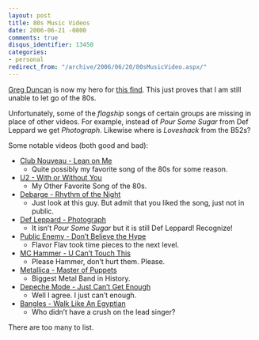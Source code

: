 ```yaml
---
layout: post
title: 80s Music Videos
date: 2006-06-21 -0800
comments: true
disqus_identifier: 13450
categories:
- personal
redirect_from: "/archive/2006/06/20/80sMusicVideo.aspx/"
---
```


[Greg
Duncan](http://coolthingoftheday.blogspot.com/2006/06/satisfy-your-80s-music-video-fix.html "Greg Duncan")
is now my hero for [this
find](http://www.freephotosandvideos.com/ "80s Music Videos"). This just
proves that I am still unable to let go of the 80s.

Unfortunately, some of the *flagship* songs of certain groups are
missing in place of other videos. For example, instead of *Pour Some
Sugar* from Def Leppard we get *Photograph*. Likewise where is
*Loveshack* from the B52s?

Some notable videos (both good and bad):

-   [Club Nouveau - Lean on
    Me](http://www.freephotosandvideos.com/videos.php?vid=4ilWMYifVlc "Lean on Me")
    - Quite possibly my favorite song of the 80s for some reason.
-   [U2 - With or Without
    You](http://www.freephotosandvideos.com/videos.php?vid=li99qCf100w "With or Without You")
    - My Other Favorite Song of the 80s.
-   [Debarge - Rhythm of the
    Night](http://www.freephotosandvideos.com/videos.php?vid=iBwXKSNue6A "Rhythm")
    - Just look at this guy. But admit that you liked the song, just not
    in public.
-   [Def Leppard -
    Photograph](http://www.freephotosandvideos.com/videos.php?vid=GBi2P9VCqMs "Photograph")
    - It isn’t *Pour Some Sugar* but it is still Def Leppard! Recognize!
-   [Public Enemy - Don’t Believe the
    Hype](http://www.freephotosandvideos.com/videos.php?vid=2bT_JW-eseQ "Don’t Believe The Hype")
    - Flavor Flav took time pieces to the next level.
-   [MC Hammer - U Can’t Touch
    This](http://www.freephotosandvideos.com/videos.php?vid=nG8k8Py9IPI "You Can’t Touch This")
    - Please Hammer, don’t hurt them. Please.
-   [Metallica - Master of
    Puppets](http://www.freephotosandvideos.com/videos.php?vid=ToNRGFETLqY "Master of Puppets")
    - Biggest Metal Band in History.
-   [Depeche Mode - Just Can’t Get
    Enough](http://www.freephotosandvideos.com/videos.php?vid=dIuIHqRAbxI "Just Can’t Get Enough")
    - Well I agree. I just can’t enough.
-   [Bangles - Walk Like An
    Egyptian](http://www.freephotosandvideos.com/videos.php?vid=bdRaLuKhobU "Walk Like An Egyptian")
    - Who didn’t have a crush on the lead singer?

There are too many to list.

